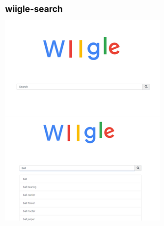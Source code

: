 # wiigle-search
![home_page](/wiigle.png) <!-- .element height="50%" width="50%" -->
![suggestion page](/wiigle_suggestion.png)

